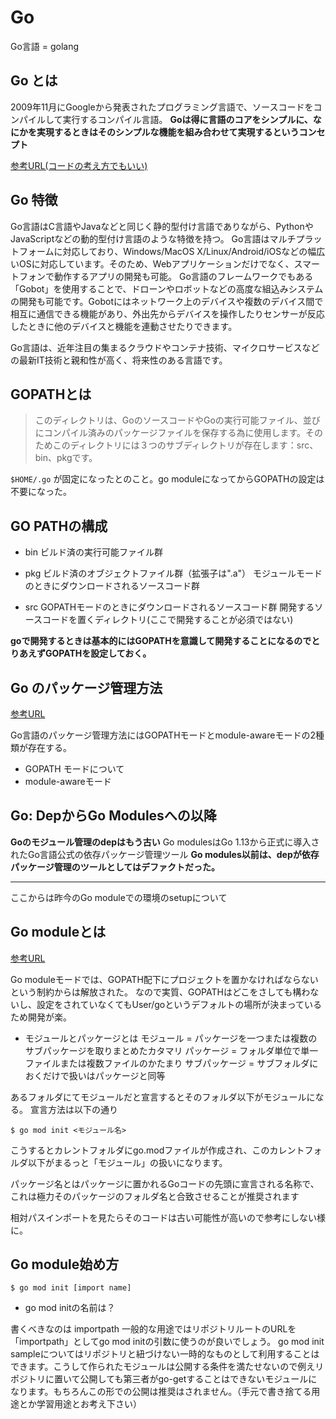 # Go

Go言語 = golang

## Go とは

2009年11月にGoogleから発表されたプログラミング言語で、ソースコードをコンパイルして実行するコンパイル言語。
**Goは得に言語のコアをシンプルに、なにかを実現するときはそのシンプルな機能を組み合わせて実現するというコンセプト**

[参考URL(コードの考え方でもいい)](https://future-architect.github.io/articles/20190713/)

## Go 特徴

Go言語はC言語やJavaなどと同じく静的型付け言語でありながら、PythonやJavaScriptなどの動的型付け言語のような特徴を持つ。
Go言語はマルチプラットフォームに対応しており、Windows/MacOS X/Linux/Android/iOSなどの幅広いOSに対応しています。そのため、Webアプリケーションだけでなく、スマートフォンで動作するアプリの開発も可能。
Go言語のフレームワークでもある「Gobot」を使用することで、ドローンやロボットなどの高度な組込みシステムの開発も可能です。Gobotにはネットワーク上のデバイスや複数のデバイス間で相互に通信できる機能があり、外出先からデバイスを操作したりセンサーが反応したときに他のデバイスと機能を連動させたりできます。

Go言語は、近年注目の集まるクラウドやコンテナ技術、マイクロサービスなどの最新IT技術と親和性が高く、将来性のある言語です。


## GOPATHとは

>このディレクトリは、GoのソースコードやGoの実行可能ファイル、並びにコンパイル済みのパッケージファイルを保存する為に使用します。そのためこのディレクトリには３つのサブディレクトリが存在します：src、bin、pkgです。

```$HOME/.go```
が固定になったとのこと。go moduleになってからGOPATHの設定は不要になった。

## GO PATHの構成

- bin
ビルド済の実行可能ファイル群

- pkg
ビルド済のオブジェクトファイル群（拡張子は".a"）
モジュールモードのときにダウンロードされるソースコード群

- src
GOPATHモードのときにダウンロードされるソースコード群
開発するソースコードを置くディレクトリ(ここで開発することが必須ではない)


**goで開発するときは基本的にはGOPATHを意識して開発することになるのでとりあえずGOPATHを設定しておく。**

## Go のパッケージ管理方法

[参考URL](https://nishinatoshiharu.com/go-modules-history/)

Go言語のパッケージ管理方法にはGOPATHモードとmodule-awareモードの2種類が存在する。

- GOPATH モードについて
- module-awareモード

## Go: DepからGo Modulesへの以降

**Goのモジュール管理のdepはもう古い**
Go modulesはGo 1.13から正式に導入されたGo言語公式の依存パッケージ管理ツール
**Go modules以前は、depが依存パッケージ管理のツールとしてはデファクトだった。**

---

ここからは昨今のGo moduleでの環境のsetupについて

## Go moduleとは

[参考URL](https://zenn.dev/nobonobo/articles/4fb018a24f9ee9)

Go moduleモードでは、GOPATH配下にプロジェクトを置かなければならないという制約からは解放された。
なので実質、GOPATHはどこをさしても構わないし、設定をされていなくてもUser/goというデフォルトの場所が決まっているため開発が楽。

- モジュールとパッケージとは
モジュール = パッケージを一つまたは複数のサブパッケージを取りまとめたカタマリ
パッケージ = フォルダ単位で単一ファイルまたは複数ファイルのかたまり
サブパッケージ = サブフォルダにおくだけで扱いはパッケージと同等

あるフォルダにてモジュールだと宣言するとそのフォルダ以下がモジュールになる。
宣言方法は以下の通り

```$ go mod init <モジュール名>```

こうするとカレントフォルダにgo.modファイルが作成され、このカレントフォルダ以下がまるっと「モジュール」の扱いになります。

パッケージ名とはパッケージに置かれるGoコードの先頭に宣言される名称で、これは極力そのパッケージのフォルダ名と合致させることが推奨されます

相対パスインポートを見たらそのコードは古い可能性が高いので参考にしない様に。

## Go module始め方

`$ go mod init [import name]`

- go mod initの名前は？

書くべきなのは importpath
一般的な用途ではリポジトリルートのURLを「importpath」としてgo mod initの引数に使うのが良いでしょう。
go mod init sampleについてはリポジトリと紐づけない一時的なものとして利用することはできます。こうして作られたモジュールは公開する条件を満たせないので例えリポジトリに置いて公開しても第三者がgo-getすることはできないモジュールになります。もちろんこの形での公開は推奨はされません。（手元で書き捨てる用途とか学習用途とお考え下さい）
